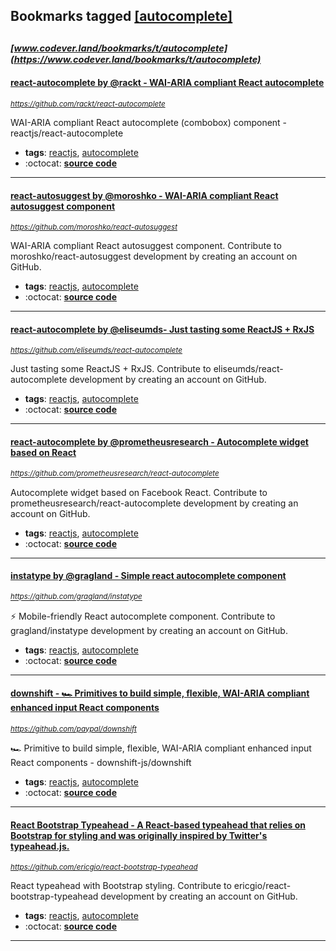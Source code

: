 ## Bookmarks tagged [[autocomplete]](https://www.codever.land/search?q=[autocomplete])

_<sup><sup>[www.codever.land/bookmarks/t/autocomplete](https://www.codever.land/bookmarks/t/autocomplete)</sup></sup>_
---
#### [react-autocomplete by @rackt - WAI-ARIA compliant React autocomplete](https://github.com/rackt/react-autocomplete)
_<sup>https://github.com/rackt/react-autocomplete</sup>_

WAI-ARIA compliant React autocomplete (combobox) component - reactjs/react-autocomplete
* **tags**: [reactjs](../tagged/reactjs.md), [autocomplete](../tagged/autocomplete.md)
* :octocat: **[source code](https://github.com/rackt/react-autocomplete)**
---
#### [react-autosuggest by @moroshko - WAI-ARIA compliant React autosuggest component](https://github.com/moroshko/react-autosuggest)
_<sup>https://github.com/moroshko/react-autosuggest</sup>_

WAI-ARIA compliant React autosuggest component. Contribute to moroshko/react-autosuggest development by creating an account on GitHub.
* **tags**: [reactjs](../tagged/reactjs.md), [autocomplete](../tagged/autocomplete.md)
* :octocat: **[source code](https://github.com/moroshko/react-autosuggest)**
---
#### [react-autocomplete by @eliseumds- Just tasting some ReactJS + RxJS](https://github.com/eliseumds/react-autocomplete)
_<sup>https://github.com/eliseumds/react-autocomplete</sup>_

Just tasting some ReactJS + RxJS. Contribute to eliseumds/react-autocomplete development by creating an account on GitHub.
* **tags**: [reactjs](../tagged/reactjs.md), [autocomplete](../tagged/autocomplete.md)
* :octocat: **[source code](https://github.com/eliseumds/react-autocomplete)**
---
#### [react-autocomplete by @prometheusresearch - Autocomplete widget based on React](https://github.com/prometheusresearch/react-autocomplete)
_<sup>https://github.com/prometheusresearch/react-autocomplete</sup>_

Autocomplete widget based on Facebook React. Contribute to prometheusresearch/react-autocomplete development by creating an account on GitHub.
* **tags**: [reactjs](../tagged/reactjs.md), [autocomplete](../tagged/autocomplete.md)
* :octocat: **[source code](https://github.com/prometheusresearch/react-autocomplete)**
---
#### [instatype by @gragland - Simple react autocomplete component](https://github.com/gragland/instatype)
_<sup>https://github.com/gragland/instatype</sup>_

⚡️ Mobile-friendly React autocomplete component. Contribute to gragland/instatype development by creating an account on GitHub.
* **tags**: [reactjs](../tagged/reactjs.md), [autocomplete](../tagged/autocomplete.md)
* :octocat: **[source code](https://github.com/gragland/instatype)**
---
#### [downshift - 🏎 Primitives to build simple, flexible, WAI-ARIA compliant enhanced input React components](https://github.com/paypal/downshift)
_<sup>https://github.com/paypal/downshift</sup>_

🏎 Primitive to build simple, flexible, WAI-ARIA compliant enhanced input React components - downshift-js/downshift
* **tags**: [reactjs](../tagged/reactjs.md), [autocomplete](../tagged/autocomplete.md)
* :octocat: **[source code](https://github.com/paypal/downshift)**
---
#### [React Bootstrap Typeahead - A React-based typeahead that relies on Bootstrap for styling and was originally inspired by Twitter's typeahead.js.](https://github.com/ericgio/react-bootstrap-typeahead)
_<sup>https://github.com/ericgio/react-bootstrap-typeahead</sup>_

React typeahead with Bootstrap styling. Contribute to ericgio/react-bootstrap-typeahead development by creating an account on GitHub.
* **tags**: [reactjs](../tagged/reactjs.md), [autocomplete](../tagged/autocomplete.md)
* :octocat: **[source code](https://github.com/ericgio/react-bootstrap-typeahead)**
---
